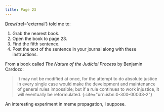 ```yaml
---
title: Page 23
---
```

[Drew](http://www.allinthehead.com/retro/195/ "all in the <head>: Page 23"){:rel='external'} told me to:

1. Grab the nearest book.
2. Open the book to page 23.
3. Find the fifth sentence.
4. Post the text of the sentence in your journal along with these instructions.

From a book called <cite>The Nature of the Judicial Process</cite> by Benjamin Cardozo:

> It may not be modified at once, for the attempt to do absolute justice in every single case would make the development and maintenance of general rules impossible; but if a rule continues to work injustice, it will eventually be reformulated.
{:cite="urn:isbn:0-300-00033-2"}

An interesting experiment in meme propagation, I suppose.